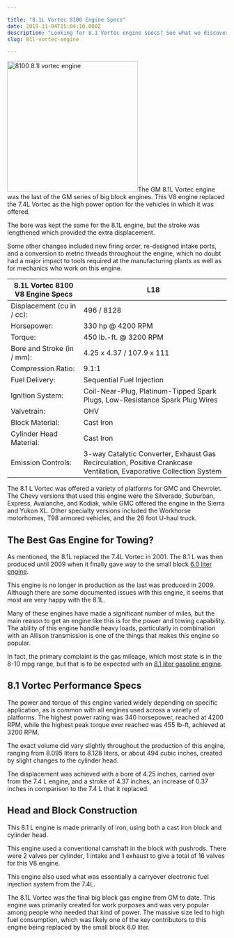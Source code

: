 ```yaml
---

title: "8.1L Vortec 8100 Engine Specs"
date: 2019-11-04T15:04:10.000Z
description: "Looking for 8.1 Vortec engine specs? See what we discovered about the last GM big block gas engine ever made. Is the Vortec 8100 the best for towing?"
slug: 81l-vortec-engine

---
```


<p><img src="https://www.hcdmag.com/wp-content/uploads/gm_8100_81l_vortec_engine-300x300.jpg" alt="8100 8.1l vortec engine" width="300" height="300" class="alignright size-medium wp-image-761" srcset="https://www.hcdmag.com/wp-content/uploads/gm_8100_81l_vortec_engine-300x300.jpg 300w, https://www.hcdmag.com/wp-content/uploads/gm_8100_81l_vortec_engine-150x150.jpg 150w, https://www.hcdmag.com/wp-content/uploads/gm_8100_81l_vortec_engine-160x160.jpg 160w, https://www.hcdmag.com/wp-content/uploads/gm_8100_81l_vortec_engine-120x120.jpg 120w, https://www.hcdmag.com/wp-content/uploads/gm_8100_81l_vortec_engine.jpg 750w" sizes="(max-width: 300px) 100vw, 300px">The GM 8.1L Vortec engine was the last of the GM series of big block engines. This V8 engine replaced the 7.4L Vortec as the high power option for the vehicles in which it was offered. </p>
<p>The bore was kept the same for the 8.1L engine, but the stroke was lengthened which provided the extra displacement. </p>
<p>Some other changes included new firing order, re-designed intake ports, and a conversion to metric threads throughout the engine, which no doubt had a major impact to tools required at the manufacturing plants as well as for mechanics who work on this engine. </p>
<table class="specsleft"><thead><tr><th>8.1L Vortec 8100 V8 Engine Specs</th>
<th>L18</th>
</tr></thead><tbody><tr><td>Displacement (cu in / cc):</td>
<td>496 / 8128</td>
</tr><tr><td>Horsepower:</td>
<td>330 hp @ 4200 RPM</td>
</tr><tr><td>Torque:</td>
<td>450 lb.-ft. @ 3200 RPM</td>
</tr><tr><td>Bore and Stroke (in / mm):</td>
<td>4.25 x 4.37 / 107.9 x 111</td>
</tr><tr><td>Compression Ratio:</td>
<td>9.1:1</td>
</tr><tr><td>Fuel Delivery:</td>
<td>Sequential Fuel Injection</td>
</tr><tr><td>Ignition System:</td>
<td>Coil-Near-Plug, Platinum-Tipped Spark Plugs, Low-Resistance Spark Plug Wires</td>
</tr><tr><td>Valvetrain:</td>
<td>OHV</td>
</tr><tr><td>Block Material:</td>
<td>Cast Iron</td>
</tr><tr><td>Cylinder Head Material:</td>
<td>Cast Iron</td>
</tr><tr><td>Emission Controls:</td>
<td>3-way Catalytic Converter, Exhaust Gas Recirculation, Positive Crankcase Ventilation, Evaporative Collection System</td>
</tr></tbody></table><p>The 8.1 L Vortec was offered a variety of platforms for GMC and Chevrolet. The Chevy versions that used this engine were the Silverado, Suburban, Express, Avalanche, and Kodiak, while GMC offered the engine in the Sierra and Yukon XL. Other specialty versions included the Workhorse motorhomes, T98 armored vehicles, and the 26 foot U-haul truck.</p>
<h2>The Best Gas Engine for Towing?</h2>
<p>As mentioned, the 8.1L replaced the 7.4L Vortec in 2001. The 8.1 L was then produced until 2009 when it finally gave way to the small block <a href="https://www.hcdmag.com/60l-vortec-engine/">6.0 liter engine</a>. </p>
<p>This engine is no longer in production as the last was produced in 2009. Although there are some documented issues with this engine, it seems that most are very happy with the 8.1L. </p>
<p>Many of these engines have made a significant number of miles, but the main reason to get an engine like this is for the power and towing capability. The ability of this engine handle heavy loads, particularly in combination with an Allison transmission is one of the things that makes this engine so popular. </p>
<p>In fact, the primary complaint is the gas mileage, which most state is in the 8-10 mpg range, but that is to be expected with an <a href="https://www.hcdmag.com/81l-vortec-engine/">8.1 liter gasoline engine</a>.</p>
<h2>8.1 Vortec Performance Specs</h2>
<p>The power and torque of this engine varied widely depending on specific application, as is common with all engines used across a variety of platforms. The highest power rating was 340 horsepower, reached at 4200 RPM, while the highest peak torque ever reached was 455 lb-ft, achieved at 3200 RPM. </p>
<p>The exact volume did vary slightly throughout the production of this engine, ranging from 8.095 liters to 8.128 liters, or about 494 cubic inches, created by slight changes to the cylinder head. </p>
<p>The displacement was achieved with a bore of 4.25 inches, carried over from the 7.4 L engine, and a stroke of 4.37 inches, an increase of 0.37 inches in comparison to the 7.4 L that it replaced. </p>
<h2>Head and Block Construction</h2>
<p>This 8.1 L engine is made primarily of iron, using both a cast iron block and cylinder head. </p>
<p>This engine used a conventional camshaft in the block with pushrods. There were 2 valves per cylinder, 1 intake and 1 exhaust to give a total of 16 valves for this V8 engine. </p>
<p>This engine also used what was essentially a carryover electronic fuel injection system from the 7.4L.</p>
<p>The 8.1L Vortec was the final big block gas engine from GM to date. This engine was primarily created for work purposes and was very popular among people who needed that kind of power. The massive size led to high fuel consumption, which was likely one of the key contributors to this engine being replaced by the small block 6.0 liter. </p>

